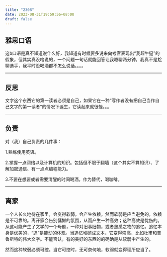 ```yaml
---
title: "2308"
date: 2023-08-31T19:59:56+08:00
draft: false
---
```


## 雅思口语

这b口语是真不知道说什么好，我知道有时候要多说来向考官表现出“我超牛逼”的假象，但其实真没啥说的，一个问题一句话就能回答让我嗯聊两分钟，我真不是尬聊选手，我平时没喝酒都不怎么说话。。。。

----

## 反思

文字这个东西它的第一读者必须是自己，如果它在一种“写作者没有把自己当作自己文字的第一读者”的情况下诞生，它读起来就很怪。。。

---

## 负责

对（我）自己负责的几件事：

1.熟练使用英语。

2.掌握一点网络以及计算机的知识。包括但不限于翻墙（这个其实不算知识）、了解加密通信、有一点点编程能力。

3.不要在想要或者需要清醒的时间喝酒。作为替代，喝咖啡。

---

## 离家

一个人长久地待在家里，会变得软弱，会产生依赖。然而软弱是应当避免的，依赖是不可靠的。离开家会告别慵懒的氛围，从而产生一种高效；这种高效是忧伤的。从这可能产生了文学的一个母题，一种对旧事旧物，或者熟悉之物的追忆。追忆本身是优美的，“追”是能动的体现。当追忆堆砌成文本，它变得崇高，比如杜甫和普鲁斯特的伟大文字。不能否认，有的美好的东西的的确确是从软弱中产生的。

然而这种软弱必须可控。当它可控时，无可奈何地，软弱就变得理所应当了。
